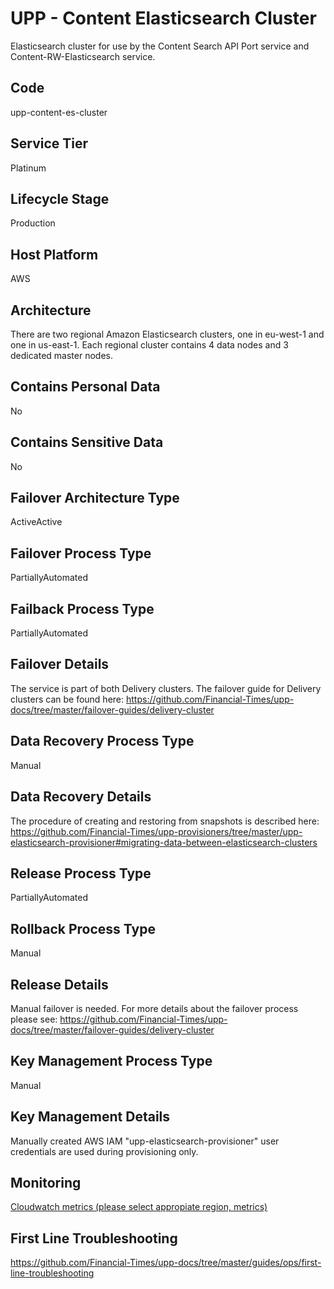 <!--
    Written in the format prescribed by https://github.com/Financial-Times/runbook.md.
    Any future edits should abide by this format.
-->
# UPP - Content Elasticsearch Cluster

Elasticsearch cluster for use by the Content Search API Port service and Content-RW-Elasticsearch service.

## Code

upp-content-es-cluster

<!-- Placeholder - remove HTML comment markers to activate
## Primary URL
Enter descriptive text satisfying the following:
The main url served by the system.

...or delete this placeholder if not applicable to this system
-->

## Service Tier

Platinum

## Lifecycle Stage

Production

## Host Platform

AWS

## Architecture

There are two regional Amazon Elasticsearch clusters, one in eu-west-1 and one in us-east-1. Each regional cluster contains 4 data nodes and 3 dedicated master nodes.

## Contains Personal Data

No

## Contains Sensitive Data

No

<!-- Placeholder - remove HTML comment markers to activate
## Can Download Personal Data
Choose Yes or No

...or delete this placeholder if not applicable to this system
-->

<!-- Placeholder - remove HTML comment markers to activate
## Can Contact Individuals
Choose Yes or No

...or delete this placeholder if not applicable to this system
-->

## Failover Architecture Type

ActiveActive

## Failover Process Type

PartiallyAutomated

## Failback Process Type

PartiallyAutomated

## Failover Details

The service is part of both Delivery clusters. The failover guide for Delivery clusters can be found here: <https://github.com/Financial-Times/upp-docs/tree/master/failover-guides/delivery-cluster>

## Data Recovery Process Type

Manual

## Data Recovery Details

The procedure of creating and restoring from snapshots is described here: <https://github.com/Financial-Times/upp-provisioners/tree/master/upp-elasticsearch-provisioner#migrating-data-between-elasticsearch-clusters>

## Release Process Type

PartiallyAutomated

## Rollback Process Type

Manual

## Release Details

Manual failover is needed. For more details about the failover process please see: <https://github.com/Financial-Times/upp-docs/tree/master/failover-guides/delivery-cluster>

<!-- Placeholder - remove HTML comment markers to activate
## Heroku Pipeline Name
Enter descriptive text satisfying the following:
This is the name of the Heroku pipeline for this system. If you don't have a pipeline, this is the name of the app in Heroku. A pipeline is a group of Heroku apps that share the same codebase where each app in a pipeline represents the different stages in a continuous delivery workflow, i.e. staging, production.

...or delete this placeholder if not applicable to this system
-->

## Key Management Process Type

Manual

## Key Management Details

Manually created AWS IAM "upp-elasticsearch-provisioner" user credentials are used during provisioning only.

## Monitoring

<p><a href="https://eu-west-1.console.aws.amazon.com/cloudwatch/home?region=eu-west-1#metricsV2:graph=~(view~'timeSeries~stacked~false~metrics~(~(~'AWS*2fES~'Nodes~'DomainName~'upp-sapi-v1-prod-eu~'ClientId~'469211898354)~(~'.~'FreeStorageSpace~'.~'.~'.~'.)~(~'.~'JVMMemoryPressure~'.~'.~'.~'.)~(~'.~'ReadIOPS~'.~'.~'.~'.)~(~'.~'WriteLatency~'.~'.~'.~'.)~(~'.~'ReadLatency~'.~'.~'.~'.)~(~'.~'DiskQueueDepth~'.~'.~'.~'.)~(~'.~'ReadThroughput~'.~'.~'.~'.)~(~'.~'CPUUtilization~'.~'.~'.~'.)~(~'.~'WriteIOPS~'.~'.~'.~'.)~(~'.~'SearchableDocuments~'.~'.~'.~'.)~(~'.~'MasterCPUUtilization~'.~'.~'.~'.)~(~'.~'DeletedDocuments~'.~'.~'.~'.)~(~'.~'ClusterUsedSpace~'.~'.~'.~'.)~(~'.~'AutomatedSnapshotFailure~'.~'.~'.~'.)~(~'.~'MasterReachableFromNode~'.~'.~'.~'.)~(~'.~'ClusterStatus.green~'.~'.~'.~'.)~(~'.~'ClusterStatus.yellow~'.~'.~'.~'.)~(~'.~'ClusterStatus.red~'.~'.~'.~'.)~(~'.~'MasterFreeStorageSpace~'.~'.~'.~'.)~(~'.~'MasterJVMMemoryPressure~'.~'.~'.~'.)~(~'.~'ClusterIndexWritesBlocked~'.~'.~'.~'.)~(~'.~'WriteThroughput~'.~'.~'.~'.))~region~'eu-west-1);namespace=AWS/ES;dimensions=ClientId,DomainName" target="_blank">Cloudwatch metrics (please select appropiate region, metrics)</a></p>

## First Line Troubleshooting

<https://github.com/Financial-Times/upp-docs/tree/master/guides/ops/first-line-troubleshooting>

<!-- Placeholder - remove HTML comment markers to activate
## Second Line Troubleshooting
Enter descriptive text satisfying the following:
Troubleshooting information for members of the system's support or delivery team.

...or delete this placeholder if not applicable to this system
-->